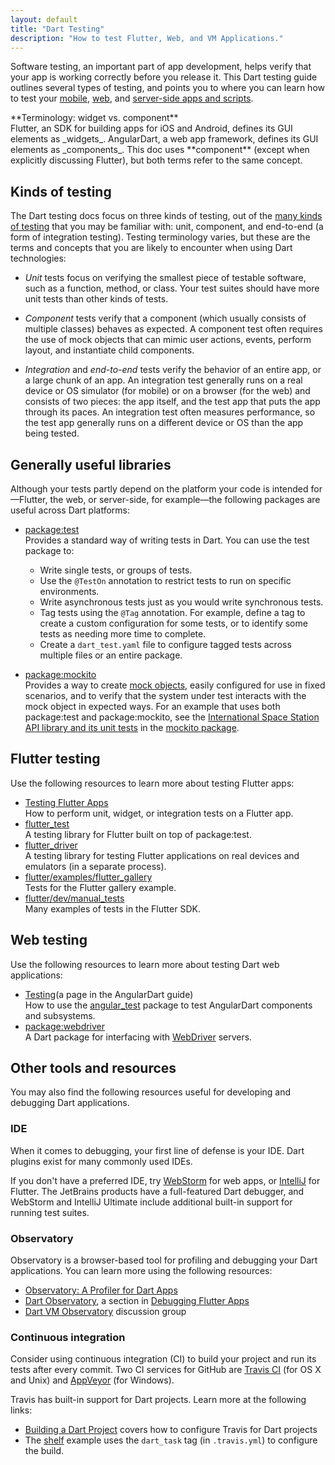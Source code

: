 ```yaml
---
layout: default
title: "Dart Testing"
description: "How to test Flutter, Web, and VM Applications."
---
```


Software testing, an important part of app development, helps verify that
your app is working correctly before you release it.
This Dart testing guide outlines several types of testing, and points
you to where you can learn how to test your
[mobile]({{site.flutter}}), [web]({{site.webdev}}),
and [server-side apps and scripts](/dart-vm).

<aside class="alert alert-info" markdown="1">
**Terminology: widget vs. component**<br>
Flutter, an SDK for building apps for iOS and Android, defines its
GUI elements as _widgets_. AngularDart, a web app framework,
defines its GUI elements as _components_.
This doc uses **component** (except when explicitly discussing Flutter),
but both terms refer to the same concept.
</aside>

## Kinds of testing

The Dart testing docs focus on three kinds of testing, out of the
[many kinds of testing](https://en.wikipedia.org/wiki/Software_testing)
that you may be familiar with: unit, component, and end-to-end
(a form of integration testing). Testing terminology varies,
but these are the terms and concepts that you are likely to
encounter when using Dart technologies:

* _Unit_ tests focus on verifying the smallest piece of testable
  software, such as a function, method, or class. Your test suites
  should have more unit tests than other kinds of tests.

* _Component_ tests verify that a component (which
  usually consists of multiple classes) behaves as expected.
  A component test often requires the use of mock objects
  that can mimic user actions, events, perform layout,
  and instantiate child components.

* _Integration_ and _end-to-end_ tests verify the behavior of
  an entire app, or a large chunk of an app. An integration test
  generally runs on a real device or OS simulator (for mobile)
  or on a browser (for the web) and consists of two pieces:
  the app itself, and the test app that puts
  the app through its paces. An integration test often measures performance,
  so the test app generally runs on a different device or OS
  than the app being tested.

## Generally useful libraries

Although your tests partly depend on the platform your code is intended
for&mdash;Flutter, the web, or server-side, for example&mdash;the
following packages are useful across Dart platforms:

* [package:test](https://pub.dartlang.org/packages/test)<br>
  Provides a standard way of writing tests in Dart. You can use the test
  package to:
    * Write single tests, or groups of tests.
    * Use the `@TestOn` annotation to restrict tests to run on
      specific environments.
    * Write asynchronous tests just as you would write synchronous
      tests.
    * Tag tests using the `@Tag` annotation. For example, define a tag to
      create a custom configuration for some tests, or to identify some tests
      as needing more time to complete.
    * Create a `dart_test.yaml` file to configure tagged tests across
      multiple files or an entire package.


* [package:mockito](https://pub.dartlang.org/packages/mockito)<br>
  Provides a way to create
  [mock objects,](https://en.wikipedia.org/wiki/Mock_object)
  easily configured for use in fixed scenarios, and to verify
  that the system under test interacts with the mock object in
  expected ways.
  For an example that uses both package:test and package:mockito,
  see the [International Space Station API library and its unit
  tests](https://github.com/dart-lang/mockito/tree/master/test/example/iss)
  in the [mockito package](https://github.com/dart-lang/mockito).

## Flutter testing

Use the following resources to learn more about testing Flutter apps:

* [Testing Flutter Apps](https://flutter.io/testing/)<br>
  How to perform unit, widget, or integration tests on a Flutter app.
* [flutter_test](https://docs.flutter.io/flutter/flutter_test/flutter_test-library.html)<br>
  A testing library for Flutter built on top of package:test.
* [flutter_driver](https://docs.flutter.io/flutter/flutter_driver/flutter_driver-library.html)<br>
  A testing library for testing Flutter applications on real devices and
  emulators (in a separate process).
* [flutter/examples/flutter_gallery](https://github.com/flutter/flutter/tree/master/examples/flutter_gallery)<br>
  Tests for the Flutter gallery example.
* [flutter/dev/manual_tests](https://github.com/flutter/flutter/tree/master/dev/manual_tests)<br>
  Many examples of tests in the Flutter SDK.

## Web testing

Use the following resources to learn more about testing Dart web
applications:

* [Testing]({{site.webdev}}/angular/guide/testing)(a page
  in the AngularDart guide)<br>
  How to use the [angular_test](https://pub.dartlang.org/packages/angular_test)
  package to test AngularDart components and subsystems.
  <!-- More pages are coming! -->
* [package:webdriver](https://pub.dartlang.org/packages/webdriver)<br>
  A Dart package for interfacing with
  [WebDriver](https://www.w3.org/TR/webdriver/) servers.

## Other tools and resources

You may also find the following resources useful for developing and
debugging Dart applications.

### IDE

When it comes to debugging, your first line of defense is your IDE.
Dart plugins exist for many commonly used IDEs.

If you don't have a preferred IDE, try
[WebStorm]({{site.webdev}}/tools/webstorm) for web apps, or
[IntelliJ](https://www.dartlang.org/tools/jetbrains-plugin) for Flutter.
The JetBrains products have a full-featured Dart debugger, and WebStorm and
IntelliJ Ultimate include additional built-in support for running test suites.

### Observatory

Observatory is a browser-based tool for profiling and debugging your
Dart applications. You can learn more using the following resources:

* [Observatory: A Profiler for Dart
  Apps](https://dart-lang.github.io/observatory/)
* [Dart
  Observatory](https://flutter.io/debugging/#dart-observatory-statement-level-single-stepping-debugger-and-profiler),
  a section in [Debugging Flutter Apps](https://flutter.io/debugging/)
* [Dart VM
  Observatory](https://groups.google.com/a/dartlang.org/forum/#!forum/observatory-discuss)
  discussion group

### Continuous integration

Consider using continuous integration (CI) to build your project
and run its tests after every commit. Two CI services for GitHub are
[Travis CI](https://travis-ci.org/) (for OS X and Unix) and
[AppVeyor](https://www.appveyor.com/) (for Windows).

Travis has built-in support for Dart projects.
Learn more at the following links:

* [Building a Dart Project](https://docs.travis-ci.com/user/languages/dart)
  covers how to configure Travis for Dart projects
* The [shelf](https://github.com/dart-lang/shelf/blob/master/.travis.yml)
  example uses the `dart_task` tag (in `.travis.yml`) to configure
  the build.
